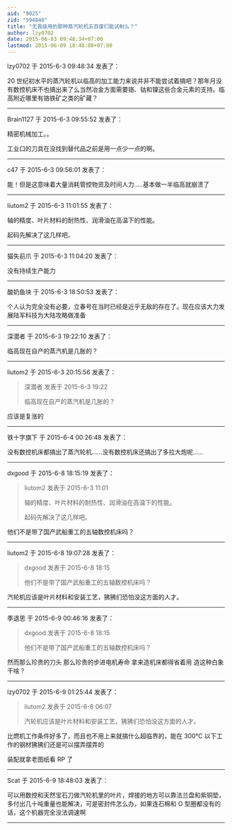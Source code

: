 ```yaml
---
aid: "9025"
zid: "594848"
title: "无畏级用的那种蒸汽轮机五百废们能试制么？"
author: lzy0702
date: 2015-06-03 09:48:34+07:00
lastmod: 2015-06-09 18:48:00+07:00
---
```


lzy0702 于 2015-6-3 09:48:34 发表了：

20 世纪初水平的蒸汽轮机以临高的加工能力来说并非不能尝试着搞吧？那年月没有数控机床不也搞出来了么当然冶金方面需要铬、钴和镍这些合金元素的支持。临高附近哪里有铬铁矿之类的矿藏？

---

Brain1127 于 2015-6-3 09:55:52 发表了：

精密机械加工。。

工业口的刀具在没找到替代品之前是用一点少一点的啊。

---

c47 于 2015-6-3 09:56:01 发表了：

能！但是这意味着大量消耗管控物资及时间人力.....基本做一半临高就崩溃了

---

liutom2 于 2015-6-3 11:01:55 发表了：

轴的精度、叶片材料的耐热性、润滑油在高温下的性能。

起码先解决了这几样吧。

---

猫失前爪 于 2015-6-3 11:04:20 发表了：

没有持续生产能力

---

酸奶鱼块 于 2015-6-3 18:50:53 发表了：

个人认为完全没有必要，立春号在当时已经是近乎无敌的存在了。现在应该大力发展陆军科技为大陆攻略做准备

---

深潜者 于 2015-6-3 19:22:10 发表了：

临高现在自产的蒸汽机是几胀的？

---

liutom2 于 2015-6-3 20:15:56 发表了：

> 深潜者 发表于 2015-6-3 19:22
>
> 临高现在自产的蒸汽机是几胀的？

应该是复涨的

---

铁十字旗下 于 2015-6-4 00:26:48 发表了：

没有数控机床都搞出了蒸汽轮机……没有数控机床还搞出了多拉大炮呢……

---

dxgood 于 2015-6-8 18:15:19 发表了：

> liutom2 发表于 2015-6-3 11:01
>
> 轴的精度、叶片材料的耐热性、润滑油在高温下的性能。
>
> 起码先解决了这几样吧。

他们不是带了国产武船重工的五轴数控机床吗？

---

liutom2 于 2015-6-8 19:07:28 发表了：

> dxgood 发表于 2015-6-8 18:15
>
> 他们不是带了国产武船重工的五轴数控机床吗？

汽轮机应该是叶片材料和安装工艺，狒狒们恐怕没这方面的人才。

---

季退思 于 2015-6-9 00:46:16 发表了：

> dxgood 发表于 2015-6-8 18:15
>
> 他们不是带了国产武船重工的五轴数控机床吗？

然而那么珍贵的刀头 那么珍贵的步进电机寿命 拿来造机床都得省着用 造这种白象干啥？

---

lzy0702 于 2015-6-9 01:25:44 发表了：

> liutom2 发表于 2015-6-8 06:07
>
> 汽轮机应该是叶片材料和安装工艺，狒狒们恐怕没这方面的人才。

比燃机工作条件好多了，而且也不用上来就搞什么超临界的，能在 300℃ 以下工作的钢材狒狒们还是可以摆弄摆弄的

装配就拿老图纸看 RP 了

---

Scat 于 2015-6-9 18:48:03 发表了：

可以用数控和天然宝石刀做汽轮机里的叶片，焊接的地方可以靠法兰盘和紫铜垫，多付出几十吨重量也能解决，可是密封件怎么办，如果连石棉和 O 型圈都没有的话，这个机器完全没法调速啊

---
